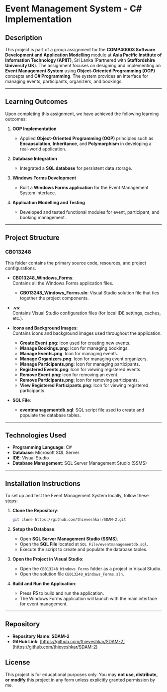 # Event Management System - C# Implementation

## Description
This project is part of a group assignment for the **COMP40003 Software Development and Application Modelling** module at **Asia Pacific Institute of Information Technology (APIIT)**, Sri Lanka (Partnered with **Staffordshire University UK**). The assignment focuses on designing and implementing an **Event Management System** using **Object-Oriented Programming (OOP)** concepts and **C# Programming**. The system provides an interface for managing events, participants, organizers, and bookings.

---

## Learning Outcomes
Upon completing this assignment, we have achieved the following learning outcomes:

1. **OOP Implementation**
   - Applied **Object-Oriented Programming (OOP)** principles such as **Encapsulation**, **Inheritance**, and **Polymorphism** in developing a real-world application.
   
2. **Database Integration**
   - Integrated a **SQL database** for persistent data storage.
   
3. **Windows Forms Development**
   - Built a **Windows Forms application** for the Event Management System interface.

4. **Application Modelling and Testing**
   - Developed and tested functional modules for event, participant, and booking management.

---

## Project Structure

### **CB013248**
This folder contains the primary source code, resources, and project configurations.

- **CB013248_Windows_Forms**:  
    Contains all the Windows Forms application files.
    - **CB013248_Windows_Forms.sln**: Visual Studio solution file that ties together the project components.

- **.vs**:  
    Contains Visual Studio configuration files (for local IDE settings, caches, etc.).

- **Icons and Background Images**:  
    Contains icons and background images used throughout the application.
    - **Create Event.png**: Icon used for creating new events.
    - **Manage Bookings.png**: Icon for managing bookings.
    - **Manage Events.png**: Icon for managing events.
    - **Manage Organizers.png**: Icon for managing event organizers.
    - **Manage Participants.png**: Icon for managing participants.
    - **Registered Events.png**: Icon for viewing registered events.
    - **Remove Event.png**: Icon for removing an event.
    - **Remove Participants.png**: Icon for removing participants.
    - **View Registered Participants.png**: Icon for viewing registered participants.

- **SQL File**:  
    - **eventmanagementdb.sql**: SQL script file used to create and populate the database tables.

---

## Technologies Used
- **Programming Language**: C#
- **Database**: Microsoft SQL Server
- **IDE**: Visual Studio
- **Database Management**: SQL Server Management Studio (SSMS)

---

## Installation Instructions

To set up and test the Event Management System locally, follow these steps:

1. **Clone the Repository**:  
    ```bash
    git clone https://github.com/thieveshkar/SDAM-2.git
    ```

2. **Setup the Database**:  
    - Open **SQL Server Management Studio (SSMS)**.
    - Open the **SQL File** located at `SQL File/eventmanagementdb.sql`.
    - Execute the script to create and populate the database tables.

3. **Open the Project in Visual Studio**:  
    - Open the `CB013248_Windows_Forms` folder as a project in Visual Studio.
    - Open the solution file `CB013248_Windows_Forms.sln`.

4. **Build and Run the Application**:  
    - Press **F5** to build and run the application.
    - The Windows Forms application will launch with the main interface for event management.

---

## Repository
- **Repository Name**: **SDAM-2**
- **GitHub Link**: [https://github.com/thieveshkar/SDAM-2](https://github.com/thieveshkar/SDAM-2)

## License

This project is for educational purposes only. You may **not use, distribute, or modify** this project in any form unless explicitly granted permission by me.

